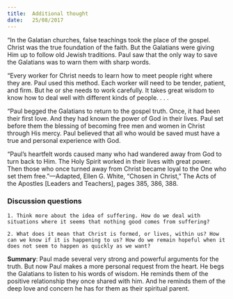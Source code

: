 ```yaml
---
title:  Additional thought
date:   25/08/2017
---
```


“In the Galatian churches, false teachings took the place of the gospel. Christ was the true foundation of the faith. But the Galatians were giving Him up to follow old Jewish traditions. Paul saw that the only way to save the Galatians was to warn them with sharp words.

“Every worker for Christ needs to learn how to meet people right where they are. Paul used this method. Each worker will need to be tender, patient, and firm. But he or she needs to work carefully. It takes great wisdom to know how to deal well with different kinds of people. . . .

“Paul begged the Galatians to return to the gospel truth. Once, it had been their first love. And they had known the power of God in their lives. Paul set before them the blessing of becoming free men and women in Christ through His mercy. Paul believed that all who would be saved must have a true and personal experience with God.

“Paul’s heartfelt words caused many who had wandered away from God to turn back to Him. The Holy Spirit worked in their lives with great power. Then those who once turned away from Christ became loyal to the One who set them free.”—Adapted, Ellen G. White, “Chosen in Christ,” The Acts of the Apostles [Leaders and Teachers], pages 385, 386, 388.

### Discussion questions

`1. Think more about the idea of suffering. How do we deal with situations where it seems that nothing good comes from suffering?`

`2. What does it mean that Christ is formed, or lives, within us? How can we know if it is happening to us? How do we remain hopeful when it does not seem to happen as quickly as we want?`

**Summary**: Paul made several very strong and powerful arguments for the truth. But now Paul makes a more personal request from the heart. He begs the Galatians to listen to his words of wisdom. He reminds them of the positive relationship they once shared with him. And he reminds them of the deep love and concern he has for them as their spiritual parent.